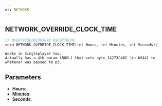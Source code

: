 ```yaml
---
ns: NETWORK
---
```

## NETWORK_OVERRIDE_CLOCK_TIME

```c
// 0xE679E3E06E363892 0xC077BCD6
void NETWORK_OVERRIDE_CLOCK_TIME(int Hours, int Minutes, int Seconds);
```

```
Works in Singleplayer too.  
Actually has a 4th param (BOOL) that sets byte_14273C46C (in b944) to whatever was passed to p3.  
```

## Parameters
* **Hours**: 
* **Minutes**: 
* **Seconds**: 

